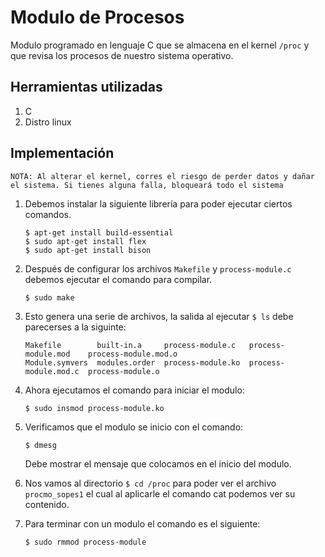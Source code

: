 # Modulo de Procesos

Modulo programado en lenguaje C que se almacena en el kernel ```/proc``` y que revisa los procesos de nuestro sistema operativo.

## Herramientas utilizadas

1. C
2. Distro linux

## Implementación

```NOTA: Al alterar el kernel, corres el riesgo de perder datos y dañar el sistema. Si tienes alguna falla, bloqueará todo el sistema```

1. Debemos instalar la siguiente librería para poder ejecutar ciertos comandos.

    ```
    $ apt-get install build-essential
    $ sudo apt-get install flex
    $ sudo apt-get install bison
    ```

2. Después de configurar los archivos ```Makefile``` y ```process-module.c``` debemos ejecutar el comando para compilar.

    ```
    $ sudo make 
    ```

3. Esto genera una serie de archivos, la salida al ejecutar ```$ ls``` debe parecerses a la siguinte:

    ```
    Makefile        built-in.a     process-module.c   process-module.mod    process-module.mod.o
    Module.symvers  modules.order  process-module.ko  process-module.mod.c  process-module.o
    ```

4. Ahora ejecutamos el comando para iniciar el modulo:

    ```
    $ sudo insmod process-module.ko
    ```

5. Verificamos que el modulo se inicio con el comando:

    ```
    $ dmesg
    ```

    Debe mostrar el mensaje que colocamos en el inicio del modulo.

6. Nos vamos al directorio ```$ cd /proc``` para poder ver el archivo ```procmo_sopes1``` el cual al aplicarle el comando cat podemos ver su contenido.

7. Para terminar con un modulo el comando es el siguiente:

    ```
    $ sudo rmmod process-module
    ```